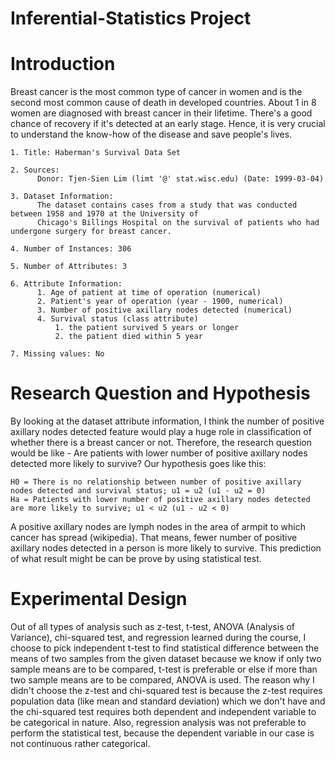 # Inferential-Statistics Project

# Introduction

Breast cancer is the most common type of cancer in women and is the second most common cause of death in developed countries. About 1 in 8 women are diagnosed with breast cancer in their lifetime. There's a good chance of recovery if it's detected at an early stage. Hence, it is very crucial to understand the know-how of the disease and save people's lives.

    1. Title: Haberman's Survival Data Set
    
    2. Sources: 
          Donor: Tjen-Sien Lim (limt '@' stat.wisc.edu) (Date: 1999-03-04)
    
    3. Dataset Information: 
          The dataset contains cases from a study that was conducted between 1958 and 1970 at the University of 
          Chicago's Billings Hospital on the survival of patients who had undergone surgery for breast cancer.
    
    4. Number of Instances: 306
    
    5. Number of Attributes: 3
    
    6. Attribute Information:
          1. Age of patient at time of operation (numerical)
          2. Patient's year of operation (year - 1900, numerical)
          3. Number of positive axillary nodes detected (numerical)
          4. Survival status (class attribute)
              1. the patient survived 5 years or longer
              2. the patient died within 5 year
              
    7. Missing values: No


# Research Question and Hypothesis

By looking at the dataset attribute information, I think the number of positive axillary nodes detected feature would play a huge role in classification of whether there is a breast cancer or not. Therefore, the research question would be like - Are patients with lower number of positive axillary nodes detected more likely to survive? Our hypothesis goes like this: 

    H0 = There is no relationship between number of positive axillary nodes detected and survival status; u1 = u2 (u1 - u2 = 0)
    Ha = Patients with lower number of positive axillary nodes detected are more likely to survive; u1 < u2 (u1 - u2 < 0)

A positive axillary nodes are lymph nodes in the area of armpit to which cancer has spread (wikipedia). That means, fewer number of positive axillary nodes detected in a person is more likely to survive. This prediction of what result might be can be prove by using statistical test.

# Experimental Design 

Out of all types of analysis such as z-test, t-test, ANOVA (Analysis of Variance), chi-squared test, and regression learned during the  course, I choose to pick independent t-test to find statistical difference between the means of two samples from the given dataset because we know if only two sample means are to be compared, t-test is preferable or else if more than two sample means are to be compared, ANOVA is used. The reason why I didn't choose the z-test and chi-squared test is because the z-test requires population data (like mean and standard deviation) which we don't have and the chi-squared test requires both dependent and independent variable to be categorical in nature. Also, regression analysis was not preferable to perform the statistical test, because the dependent variable in our case is not continuous rather categorical.

# 
    
    


